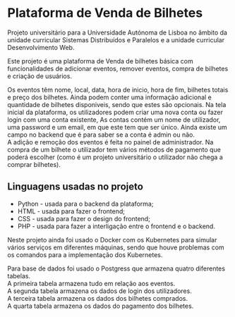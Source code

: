 #  Plataforma de Venda de Bilhetes
Projeto universitário para a Universidade Autónoma de Lisboa no âmbito da unidade curricular Sistemas Distribuídos e Paralelos e a unidade curricular Desenvolvimento Web.   

Este projeto é uma plataforma de Venda de bilhetes básica com funcionalidades de adicionar eventos, remover eventos, compra de bilhetes e criação de usuários.   

Os eventos têm nome, local, data, hora de inicio, hora de fim, bilhetes totais e preço dos bilhetes. Ainda podem conter uma informação adicional e quantidade de bilhetes disponiveis, sendo que estes são opcionais.
Na tela inicial da plataforma, os utilizadores podem criar uma nova conta ou fazer login com uma conta existente, As contas contém um nome de utilizador, uma password e um email, em que este tem que ser único. 
Ainda existe um campo no backend que é para saber se a conta é admin ou não.  
A adição e remoção dos eventos é feita no painel de administrador.
Na compra de um bilhete o utilizador tem vários métodos de pagamento que poderá escolher (como é um projeto universitário o utilizador não chega a comprar bilhetes).

## Linguagens usadas no projeto
- Python - usada para o backend da plataforma;
- HTML - usada para fazer o frontend;
- CSS - usada para fazer o design do frontend;
- PHP - usada para fazer a interligação entre o frontend e o backend.

Neste projeto ainda foi usado o Docker com os Kubernetes para simular vários serviços em diferentes máquinas, sendo que houve problemas com os comandos para a implementação dos Kubernetes.  

Para base de dados foi usado o Postgress que armazena quatro diferentes tabelas.  
A primeira tabela armazena tudo em relação aos eventos.  
A segunda tabela armazena os dados de login dos utilizadores.  
A terceira tabela armazena os dados dos bilhetes comprados.  
A quarta tabela armazena os dados do pagamento dos bilhetes.
